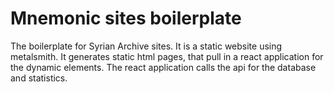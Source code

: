 # Mnemonic sites boilerplate

The boilerplate for Syrian Archive sites. It is a static website using metalsmith. It generates static html pages, that pull in a react application for the dynamic elements. The react application calls the api for the database and statistics.
